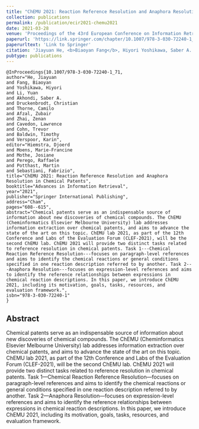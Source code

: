 ```yaml
---
title: "ChEMU 2021: Reaction Reference Resolution and Anaphora Resolution in Chemical Patents"
collection: publications
permalink: /publication/ecir2021-chemu2021
date: 2021-03-28
venue: 'Proceedings of the 43rd European Conference on Information Retrieval'
paperurl: 'https://link.springer.com/chapter/10.1007/978-3-030-72240-1_71'
paperurltext: 'Link to Springer'
citation: 'Jiayuan He, <b>Biaoyan Fang</b>, Hiyori Yoshikawa, Saber A. Akhondi, Christian Druckenbrodt, Camilo Thorne, Zubair Afzal, Zenan Zhai, Lawrence Cavedon, Trevor Cohn, Timothy Baldwin and Karin Verspoor (2021) <a href="http://biaoyanf.github.io/files/papers/ecir2021-chemu2021.pdf"><u>ChEMU 2021: Reaction Reference Resolution and Anaphora Resolution in Chemical Patents</u></a>. In <i>Proceedings of the 43rd European Conference on Information Retrieval (ECIR 2021)</i>, virtual conference'
pubtype: publications
---
```


```
@InProceedings{10.1007/978-3-030-72240-1_71,
author="He, Jiayuan
and Fang, Biaoyan
and Yoshikawa, Hiyori
and Li, Yuan
and Akhondi, Saber A.
and Druckenbrodt, Christian
and Thorne, Camilo
and Afzal, Zubair
and Zhai, Zenan
and Cavedon, Lawrence
and Cohn, Trevor
and Baldwin, Timothy
and Verspoor, Karin",
editor="Hiemstra, Djoerd
and Moens, Marie-Francine
and Mothe, Josiane
and Perego, Raffaele
and Potthast, Martin
and Sebastiani, Fabrizio",
title="ChEMU 2021: Reaction Reference Resolution and Anaphora Resolution in Chemical Patents",
booktitle="Advances in Information Retrieval",
year="2021",
publisher="Springer International Publishing",
address="Cham",
pages="608--615",
abstract="Chemical patents serve as an indispensable source of information about new discoveries of chemical compounds. The ChEMU (Cheminformatics Elsevier Melbourne University) lab addresses information extraction over chemical patents, and aims to advance the state of the art on this topic. ChEMU lab 2021, as part of the 12th Conference and Labs of the Evaluation Forum (CLEF-2021), will be the second ChEMU lab. ChEMU 2021 will provide two distinct tasks related to reference resolution in chemical patents. Task 1---Chemical Reaction Reference Resolution---focuses on paragraph-level references and aims to identify the chemical reactions or general conditions specified in one reaction description referred to by another. Task 2---Anaphora Resolution---focuses on expression-level references and aims to identify the reference relationships between expressions in chemical reaction descriptions. In this paper, we introduce ChEMU 2021, including its motivation, goals, tasks, resources, and evaluation framework.",
isbn="978-3-030-72240-1"
}

```

## Abstract 
Chemical patents serve as an indispensable source of information about new discoveries of chemical compounds. The ChEMU (Cheminformatics Elsevier Melbourne University) lab addresses information extraction over chemical patents, and aims to advance the state of the art on this topic. ChEMU lab 2021, as part of the 12th Conference and Labs of the Evaluation Forum (CLEF-2021), will be the second ChEMU lab. ChEMU 2021 will provide two distinct tasks related to reference resolution in chemical patents. Task 1—Chemical Reaction Reference Resolution—focuses on paragraph-level references and aims to identify the chemical reactions or general conditions specified in one reaction description referred to by another. Task 2—Anaphora Resolution—focuses on expression-level references and aims to identify the reference relationships between expressions in chemical reaction descriptions. In this paper, we introduce ChEMU 2021, including its motivation, goals, tasks, resources, and evaluation framework.